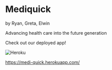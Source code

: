 # Mediquick
by Ryan, Greta, Elwin

Advancing health care into the future generation

Check out our deployed app!

![Heroku](https://heroku-badge.herokuapp.com/?app=medi-quick)

https://medi-quick.herokuapp.com/
